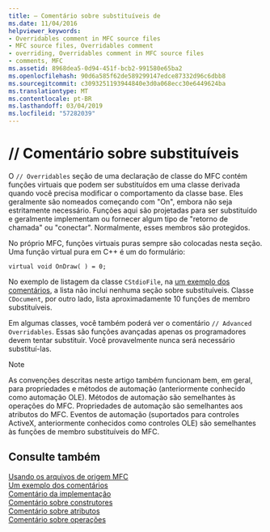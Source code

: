 ```yaml
---
title: – Comentário sobre substituíveis de
ms.date: 11/04/2016
helpviewer_keywords:
- Overridables comment in MFC source files
- MFC source files, Overridables comment
- overriding, Overridables comment in MFC source files
- comments, MFC
ms.assetid: 8968dea5-0d94-451f-bcb2-991580e65ba2
ms.openlocfilehash: 90d6a585f62de589299147edce87332d96c6dbb8
ms.sourcegitcommit: c3093251193944840e3d0a068ecc30e6449624ba
ms.translationtype: MT
ms.contentlocale: pt-BR
ms.lasthandoff: 03/04/2019
ms.locfileid: "57282039"
---
```

# <a name="-overridables-comment"></a>// Comentário sobre substituíveis

O `// Overridables` seção de uma declaração de classe do MFC contém funções virtuais que podem ser substituídos em uma classe derivada quando você precisa modificar o comportamento da classe base. Eles geralmente são nomeados começando com "On", embora não seja estritamente necessário. Funções aqui são projetadas para ser substituído e geralmente implementam ou fornecer algum tipo de "retorno de chamada" ou "conectar". Normalmente, esses membros são protegidos.

No próprio MFC, funções virtuais puras sempre são colocadas nesta seção. Uma função virtual pura em C++ é um do formulário:

`virtual void OnDraw( ) = 0;`

No exemplo de listagem da classe `CStdioFile`, na [um exemplo dos comentários](../mfc/an-example-of-the-comments.md), a lista não inclui nenhuma seção sobre substituíveis. Classe `CDocument`, por outro lado, lista aproximadamente 10 funções de membro substituíveis.

Em algumas classes, você também poderá ver o comentário `// Advanced Overridables`. Essas são funções avançadas apenas os programadores devem tentar substituir. Você provavelmente nunca será necessário substituí-las.

> [!NOTE]
>  As convenções descritas neste artigo também funcionam bem, em geral, para propriedades e métodos de automação (anteriormente conhecido como automação OLE). Métodos de automação são semelhantes às operações do MFC. Propriedades de automação são semelhantes aos atributos do MFC. Eventos de automação (suportados para controles ActiveX, anteriormente conhecidos como controles OLE) são semelhantes às funções de membro substituíveis do MFC.

## <a name="see-also"></a>Consulte também

[Usando os arquivos de origem MFC](../mfc/using-the-mfc-source-files.md)<br/>
[Um exemplo dos comentários](../mfc/an-example-of-the-comments.md)<br/>
[Comentário da implementação](../mfc/decrement-implementation-comment.md)<br/>
[Comentário sobre construtores](../mfc/decrement-constructors-comment.md)<br/>
[Comentário sobre atributos](../mfc/decrement-attributes-comment.md)<br/>
[Comentário sobre operações](../mfc/decrement-operations-comment.md)
